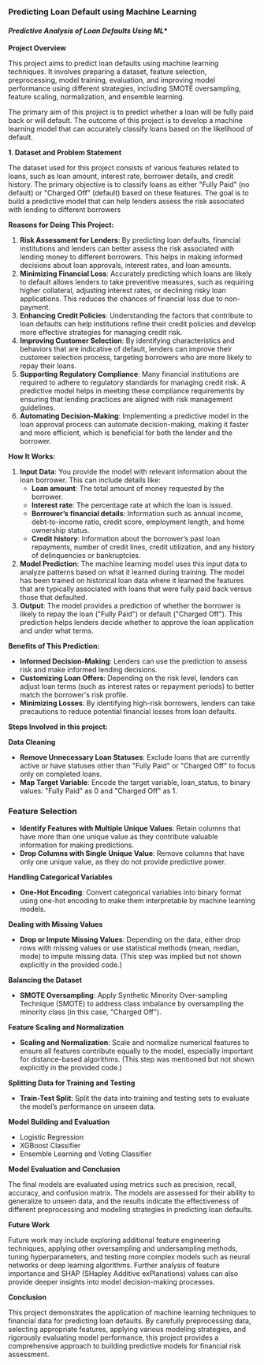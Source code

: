 
### **Predicting Loan Default using Machine Learning**
#### *Predictive Analysis of Loan Defaults Using ML**
**Project Overview**

This project aims to predict loan defaults using machine learning techniques. It involves preparing a dataset, feature selection, preprocessing, model training, evaluation, and improving model performance using different strategies, including SMOTE oversampling, feature scaling, normalization, and ensemble learning.

The primary aim of this project is to predict whether a loan will be fully paid back or will default. The outcome of this project is to develop a machine learning model that can accurately classify loans based on the likelihood of default.

**1\. Dataset and Problem Statement**

The dataset used for this project consists of various features related to loans, such as loan amount, interest rate, borrower details, and credit history. The primary objective is to classify loans as either "Fully Paid" (no default) or "Charged Off" (default) based on these features. The goal is to build a predictive model that can help lenders assess the risk associated with lending to different borrowers



**Reasons for Doing This Project:**

1. **Risk Assessment for Lenders**: By predicting loan defaults, financial institutions and lenders can better assess the risk associated with lending money to different borrowers. This helps in making informed decisions about loan approvals, interest rates, and loan amounts.
2. **Minimizing Financial Loss**: Accurately predicting which loans are likely to default allows lenders to take preventive measures, such as requiring higher collateral, adjusting interest rates, or declining risky loan applications. This reduces the chances of financial loss due to non-payment.
3. **Enhancing Credit Policies**: Understanding the factors that contribute to loan defaults can help institutions refine their credit policies and develop more effective strategies for managing credit risk.
4. **Improving Customer Selection**: By identifying characteristics and behaviors that are indicative of default, lenders can improve their customer selection process, targeting borrowers who are more likely to repay their loans.
5. **Supporting Regulatory Compliance**: Many financial institutions are required to adhere to regulatory standards for managing credit risk. A predictive model helps in meeting these compliance requirements by ensuring that lending practices are aligned with risk management guidelines.
6. **Automating Decision-Making**: Implementing a predictive model in the loan approval process can automate decision-making, making it faster and more efficient, which is beneficial for both the lender and the borrower.



**How It Works:**

1. **Input Data**: You provide the model with relevant information about the loan borrower. This can include details like:
    - **Loan amount**: The total amount of money requested by the borrower.
    - **Interest rate**: The percentage rate at which the loan is issued.
    - **Borrower’s financial details**: Information such as annual income, debt-to-income ratio, credit score, employment length, and home ownership status.
    - **Credit history**: Information about the borrower’s past loan repayments, number of credit lines, credit utilization, and any history of delinquencies or bankruptcies.
2. **Model Prediction**: The machine learning model uses this input data to analyze patterns based on what it learned during training. The model has been trained on historical loan data where it learned the features that are typically associated with loans that were fully paid back versus those that defaulted.
3. **Output**: The model provides a prediction of whether the borrower is likely to repay the loan ("Fully Paid") or default ("Charged Off"). This prediction helps lenders decide whether to approve the loan application and under what terms.



**Benefits of This Prediction:**

- **Informed Decision-Making**: Lenders can use the prediction to assess risk and make informed lending decisions.
- **Customizing Loan Offers**: Depending on the risk level, lenders can adjust loan terms (such as interest rates or repayment periods) to better match the borrower's risk profile.
- **Minimizing Losses**: By identifying high-risk borrowers, lenders can take precautions to reduce potential financial losses from loan defaults.



**Steps Involved in this project:**

**Data Cleaning**

- **Remove Unnecessary Loan Statuses**: Exclude loans that are currently active or have statuses other than "Fully Paid" or "Charged Off" to focus only on completed loans.
- **Map Target Variable**: Encode the target variable, loan_status, to binary values: "Fully Paid" as 0 and "Charged Off" as 1.

### **Feature Selection**

- **Identify Features with Multiple Unique Values**: Retain columns that have more than one unique value as they contribute valuable information for making predictions.
- **Drop Columns with Single Unique Value**: Remove columns that have only one unique value, as they do not provide predictive power.

**Handling Categorical Variables**

- **One-Hot Encoding**: Convert categorical variables into binary format using one-hot encoding to make them interpretable by machine learning models.

**Dealing with Missing Values**

- **Drop or Impute Missing Values**: Depending on the data, either drop rows with missing values or use statistical methods (mean, median, mode) to impute missing data. (This step was implied but not shown explicitly in the provided code.)

**Balancing the Dataset**

- **SMOTE Oversampling**: Apply Synthetic Minority Over-sampling Technique (SMOTE) to address class imbalance by oversampling the minority class (in this case, "Charged Off").

**Feature Scaling and Normalization**

- **Scaling and Normalization**: Scale and normalize numerical features to ensure all features contribute equally to the model, especially important for distance-based algorithms. (This step was mentioned but not shown explicitly in the provided code.)

**Splitting Data for Training and Testing**

- **Train-Test Split**: Split the data into training and testing sets to evaluate the model’s performance on unseen data.

**Model Building and Evaluation**

- Logistic Regression
- XGBoost Classifier
- Ensemble Learning and Voting Classifier

**Model Evaluation and Conclusion**

The final models are evaluated using metrics such as precision, recall, accuracy, and confusion matrix. The models are assessed for their ability to generalize to unseen data, and the results indicate the effectiveness of different preprocessing and modeling strategies in predicting loan defaults.


**Future Work**

Future work may include exploring additional feature engineering techniques, applying other oversampling and undersampling methods, tuning hyperparameters, and testing more complex models such as neural networks or deep learning algorithms. Further analysis of feature importance and SHAP (SHapley Additive exPlanations) values can also provide deeper insights into model decision-making processes.


**Conclusion**

This project demonstrates the application of machine learning techniques to financial data for predicting loan defaults. By carefully preprocessing data, selecting appropriate features, applying various modeling strategies, and rigorously evaluating model performance, this project provides a comprehensive approach to building predictive models for financial risk assessment.
